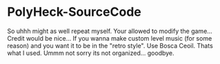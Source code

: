 # PolyHeck-SourceCode
So uhhh might as well repeat myself. Your allowed to modify the game... Credit would be nice... If you wanna make custom level music (for some reason)
and you want it to be in the "retro style". Use Bosca Ceoil. Thats what I used. Ummm not sorry its not organized... goodbye.
